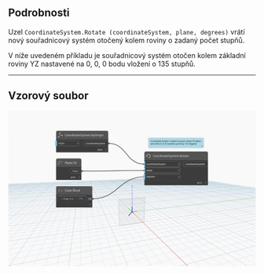 <!--- Autodesk.DesignScript.Geometry.CoordinateSystem.Rotate(coordinateSystem, plane, degrees) --->
<!--- ZF4ATQU6FEYXLGNLBEREZ7EQLGEQUAOWM5PGJ2LCQJBV3EEJUIPQ --->
## Podrobnosti
Uzel `CoordinateSystem.Rotate (coordinateSystem, plane, degrees)` vrátí nový souřadnicový systém otočený kolem roviny o zadaný počet stupňů.

V níže uvedeném příkladu je souřadnicový systém otočen kolem základní roviny YZ nastavené na 0, 0, 0 bodu vložení o 135 stupňů.

___
## Vzorový soubor

![CoordinateSystem.Rotate(coordinateSystem, plane, degrees)](./ZF4ATQU6FEYXLGNLBEREZ7EQLGEQUAOWM5PGJ2LCQJBV3EEJUIPQ_img.jpg)
